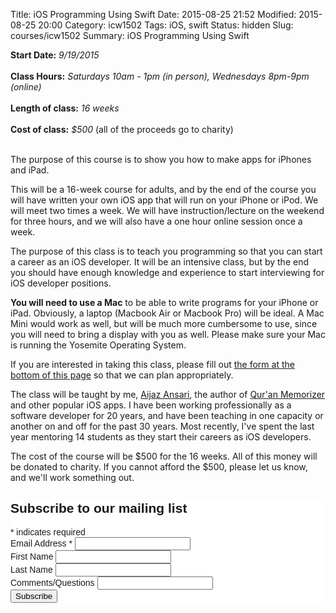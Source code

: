 Title: iOS Programming Using Swift
Date: 2015-08-25 21:52
Modified: 2015-08-25 20:00
Category: icw1502
Tags: iOS, swift
Status: hidden
Slug: courses/icw1502
Summary: iOS Programming Using Swift

**Start Date:** *9/19/2015*<br>                                                                                                                                              
**Class Hours:** *Saturdays 10am - 1pm (in person),  Wednesdays 8pm-9pm (online)*<br>                                                                                        
**Length of class:** *16 weeks*<br>                                                                                                                                          
**Cost of class:** *$500* (all of the proceeds go to charity)<br><br>                                                                                                                                            

The purpose of this course is to show you how to make apps for iPhones and iPad.

This will be a 16-week course for adults, and by the end of the course you will have written your own iOS app that 
will run on your iPhone or iPod.  We will meet two times a week. We will have instruction/lecture on the weekend for three hours, and we will also have a one hour online session once a week.

The purpose of this class is to teach you programming so that you can start a career as an iOS developer. It will be an intensive class, but by the end you should have enough knowledge and experience to start interviewing for iOS developer positions.

**You will need to use a Mac** to be able to write programs for your iPhone or
iPad. Obviously, a laptop (Macbook Air or Macbook Pro) will be ideal. A Mac
Mini would work as well, but will be much more cumbersome to use, since you
will need to bring a display with you as well. Please make sure your Mac is
running the Yosemite Operating System.


If you are interested in taking this class, please fill 
out [the form at the bottom of this page](#form) so that we can plan appropriately. 

The class will be taught by me, [Aijaz Ansari](http://aijazansari.com/about), the 
author of [Qur'an Memorizer](http://quranmemorizer.com) and other popular
iOS apps.  I have been working professionally as a software developer for 20 years, and have been teaching in one capacity or another 
on and off for the past 30 years. Most recently, I've spent the last year mentoring 14 students as they start their careers as iOS developers. 

The cost of the course will be $500 for the 16 weeks. All of this money will be donated to charity. If you cannot afford the $500, please let us know, and we'll work something out.  


<a name="form"></a>

<!-- Begin MailChimp Signup Form -->
<link href="//cdn-images.mailchimp.com/embedcode/classic-081711.css" rel="stylesheet" type="text/css">
<style type="text/css">
    #mc_embed_signup{background:#fff; clear:left; font:14px Helvetica,Arial,sans-serif; }
    /* Add your own MailChimp form style overrides in your site stylesheet or in this style block.
       We recommend moving this block and the preceding CSS link to the HEAD of your HTML file. */
</style>
<div id="mc_embed_signup">
<form action="//euclidsoftware.us9.list-manage.com/subscribe/post?u=a3ce8d18220f6ed1935a9d14c&amp;id=b0f3794830" method="post" id="mc-embedded-subscribe-form" name="mc-embedded-subscribe-form" class="validate" target="_blank" novalidate>
    <div id="mc_embed_signup_scroll">
    <h2>Subscribe to our mailing list</h2>
<div class="indicates-required"><span class="asterisk">*</span> indicates required</div>
<div class="mc-field-group">
    <label for="mce-EMAIL">Email Address  <span class="asterisk">*</span>
</label>
    <input type="email" value="" name="EMAIL" class="required email" id="mce-EMAIL">
</div>
<div class="mc-field-group">
    <label for="mce-FNAME">First Name </label>
    <input type="text" value="" name="FNAME" class="" id="mce-FNAME">
</div>
<div class="mc-field-group">
    <label for="mce-LNAME">Last Name </label>
    <input type="text" value="" name="LNAME" class="" id="mce-LNAME">
</div>
<div class="mc-field-group">
    <label for="mce-COMMENTS">Comments/Questions </label>
    <input type="text" value="" name="COMMENTS" class="" id="mce-COMMENTS">
</div>
    <div id="mce-responses" class="clear">
        <div class="response" id="mce-error-response" style="display:none"></div>
        <div class="response" id="mce-success-response" style="display:none"></div>
    </div>    <!-- real people should not fill this in and expect good things - do not remove this or risk form bot signups-->
    <div style="position: absolute; left: -5000px;"><input type="text" name="b_a3ce8d18220f6ed1935a9d14c_b0f3794830" tabindex="-1" value=""></div>
    <div class="clear"><input type="submit" value="Subscribe" name="subscribe" id="mc-embedded-subscribe" class="button"></div>
    </div>
</form>
</div>
<script type='text/javascript' src='//s3.amazonaws.com/downloads.mailchimp.com/js/mc-validate.js'></script><script type='text/javascript'>(function($) {window.fnames = new Array(); window.ftypes = new Array();fnames[0]='EMAIL';ftypes[0]='email';fnames[1]='FNAME';ftypes[1]='text';fnames[2]='LNAME';ftypes[2]='text';fnames[3]='COMMENTS';ftypes[3]='text';}(jQuery));var $mcj = jQuery.noConflict(true);</script>
<!--End mc_embed_signup-->